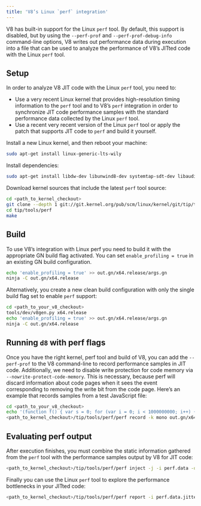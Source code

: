 ```yaml
---
title: 'V8’s Linux `perf` integration'
---
```

V8 has built-in support for the Linux `perf` tool. By default, this support is disabled, but by using the `--perf-prof` and `--perf-prof-debug-info` command-line options, V8 writes out performance data during execution into a file that can be used to analyze the performance of V8’s JITted code with the Linux `perf` tool.

## Setup

In order to analyze V8 JIT code with the Linux `perf` tool, you need to:

- Use a very recent Linux kernel that provides high-resolution timing information to the `perf` tool and to V8’s `perf` integration in order to synchronize JIT code performance samples with the standard performance data collected by the Linux `perf` tool.
- Use a recent very recent version of the Linux `perf` tool or apply the patch that supports JIT code to `perf` and build it yourself.

Install a new Linux kernel, and then reboot your machine:

```bash
sudo apt-get install linux-generic-lts-wily
```

Install dependencies:

```bash
sudo apt-get install libdw-dev libunwind8-dev systemtap-sdt-dev libaudit-dev libslang2-dev binutils-dev liblzma-dev
```

Download kernel sources that include the latest `perf` tool source:

```bash
cd <path_to_kernel_checkout>
git clone --depth 1 git://git.kernel.org/pub/scm/linux/kernel/git/tip/tip.git
cd tip/tools/perf
make
```

## Build

To use V8’s integration with Linux perf you need to build it with the appropriate GN build flag activated. You can set `enable_profiling = true` in an existing GN build configuration.

```bash
echo 'enable_profiling = true' >> out.gn/x64.release/args.gn
ninja -C out.gn/x64.release
```

Alternatively, you create a new clean build configuration with only the single build flag set to enable `perf` support:

```bash
cd <path_to_your_v8_checkout>
tools/dev/v8gen.py x64.release
echo 'enable_profiling = true' >> out.gn/x64.release/args.gn
ninja -C out.gn/x64.release
```

## Running `d8` with perf flags

Once you have the right kernel, perf tool and build of V8, you can add the `--perf-prof` to the V8 command-line to record performance samples in JIT code. Additionally, we need to disable write protection for code memory via `--nowrite-protect-code-memory`. This is necessary, because perf will discard information about code pages when it sees the event corresponding to removing the write bit from the code page. Here’s an example that records samples from a test JavaScript file:

```bash
cd <path_to_your_v8_checkout>
echo '(function f() { var s = 0; for (var i = 0; i < 1000000000; i++) { s += i; } return s; })();' > test.js
<path_to_kernel_checkout>/tip/tools/perf/perf record -k mono out.gn/x64.release/d8 --perf-prof --nowrite-protect-code-memory test.js
```

## Evaluating perf output

After execution finishes, you must combine the static information gathered from the `perf` tool with the performance samples output by V8 for JIT code:

```bash
<path_to_kernel_checkout>/tip/tools/perf/perf inject -j -i perf.data -o perf.data.jitted
```

Finally you can use the Linux `perf` tool to explore the performance bottlenecks in your JITted code:

```bash
<path_to_kernel_checkout>/tip/tools/perf/perf report -i perf.data.jitted
```
